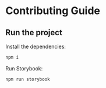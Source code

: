 # Contributing Guide

## Run the project
Install the dependencies:
```bash
npm i
```

Run Storybook:
```bash
npm run storybook
```